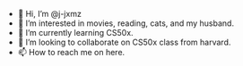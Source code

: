 - 👋 Hi, I’m @j-jxmz
- 👀 I’m interested in movies, reading, cats, and my husband.
- 🌱 I’m currently learning CS50x.
- 💞️ I’m looking to collaborate on CS50x class from harvard.
- 📫 How to reach me on here.

<!---
j-jxmz/j-jxmz is a ✨ special ✨ repository because its `README.md` (this file) appears on your GitHub profile.
You can click the Preview link to take a look at your changes.
--->
